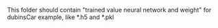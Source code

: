 This folder should contain "trained value neural network and weight" for dubinsCar example, like *.h5 and 
*.pkl
